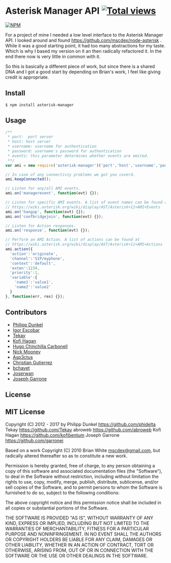 # Asterisk Manager API [![Total views](https://sourcegraph.com/api/repos/github.com/pipobscure/NodeJS-AsteriskManager/.counters/views.png)](https://sourcegraph.com/github.com/pipobscure/NodeJS-AsteriskManager)
[![NPM](https://nodei.co/npm/asterisk-manager.png)](https://nodei.co/npm/asterisk-manager/)  

For a project of mine I needed a low level interface to the Asterisk Manager API. I looked around and found https://github.com/mscdex/node-asterisk . While it was a good starting point, it had too many abstractions for my taste. Which is why I based my version on it an then radically refactored it. In the end there now is very little in common with it.

So this is basically a different piece of work, but since there is a shared DNA and I got a good start by depending on Brian's work, I feel like giving credit is appropriate.

## Install

```
$ npm install asterisk-manager
```

## Usage
```javascript
/**
 * port:  port server
 * host: host server
 * username: username for authentication
 * password: username's password for authentication
 * events: this parameter determines whether events are emited.
 **/
var ami = new require('asterisk-manager')('port','host','username','password', true); 

// In case of any connectiviy problems we got you coverd.
ami.keepConnected();

// Listen for any/all AMI events.
ami.on('managerevent', function(evt) {});

// Listen for specific AMI events. A list of event names can be found at
// https://wiki.asterisk.org/wiki/display/AST/Asterisk+11+AMI+Events
ami.on('hangup', function(evt) {});
ami.on('confbridgejoin', function(evt) {});

// Listen for Action responses.
ami.on('response', function(evt) {});

// Perform an AMI Action. A list of actions can be found at
// https://wiki.asterisk.org/wiki/display/AST/Asterisk+11+AMI+Actions
ami.action({
  'action':'originate',
  'channel':'SIP/myphone',
  'context':'default',
  'exten':1234,
  'priority':1,
  'variable':{
    'name1':'value1',
    'name2':'value2'
  }
}, function(err, res) {});
```
## Contributors

 * [Philipp Dunkel](https://github.com/phidelta)
 * [Igor Escobar](https://github.com/igorescobar)
 * [Tekay](https://github.com/Tekay)
 * [Kofi Hagan](https://github.com/kofibentum)
 * [Hugo Chinchilla Carbonell](https://github.com/hugochinchilla)
 * [Nick Mooney](https://github.com/Gnewt)
 * [Asp3ctus](https://github.com/Asp3ctus)
 * [Christian Gutierrez](https://github.com/chesstrian)
 * [bchavet](https://github.com/bchavet)
 * [Joserwan](https://github.com/joserwan)
 * [Joseph Garrone](https://github.com/garronej)

## License

MIT License
-----------

Copyright (C) 2012 - 2017 by
  Philipp Dunkel <https://github.com/phidelta>
  Tekay <https://github.com/Tekay>
  abroweb <https://github.com/abroweb>
  Kofi Hagan <https://github.com/kofibentum>
  Joseph Garrone <https://github.com/garronej>

Based on a work Copyright (C) 2010 Brian White <mscdex@gmail.com>, but radically altered thereafter so as to constitute a new work.

Permission is hereby granted, free of charge, to any person obtaining a copy
of this software and associated documentation files (the "Software"), to deal
in the Software without restriction, including without limitation the rights
to use, copy, modify, merge, publish, distribute, sublicense, and/or sell
copies of the Software, and to permit persons to whom the Software is
furnished to do so, subject to the following conditions:

The above copyright notice and this permission notice shall be included in
all copies or substantial portions of the Software.

THE SOFTWARE IS PROVIDED "AS IS", WITHOUT WARRANTY OF ANY KIND, EXPRESS OR
IMPLIED, INCLUDING BUT NOT LIMITED TO THE WARRANTIES OF MERCHANTABILITY,
FITNESS FOR A PARTICULAR PURPOSE AND NONINFRINGEMENT. IN NO EVENT SHALL THE
AUTHORS OR COPYRIGHT HOLDERS BE LIABLE FOR ANY CLAIM, DAMAGES OR OTHER
LIABILITY, WHETHER IN AN ACTION OF CONTRACT, TORT OR OTHERWISE, ARISING FROM,
OUT OF OR IN CONNECTION WITH THE SOFTWARE OR THE USE OR OTHER DEALINGS IN
THE SOFTWARE.
